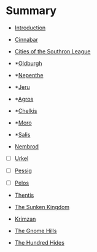 # Summary

* [Introduction](README.md)
* [Cinnabar](chapter1.md)
* [Cities of the Southron League](cities-of-the-southron-league.md)
* \*[Oldburgh](oldburgh.md)

* \*[Nepenthe](nepenthe.md)

* \*[Jeru](jeru.md)

* \*[Agros](agros.md)

* \*[Chelkis](chelkis.md)

* \*[Moro](moro.md)

* \*[Salis](salis.md)

* [Nembrod](nembrod.md)

* [ ] [Urkel](urkel.md)

* [ ] [Pessig](pessig.md)

* [ ] [Pelos](pelos.md)

* [Thentis](thentis.md)

* [The Sunken Kingdom](the-sunken-kingdom.md)
* [Krimzan](krimzan.md)
* [The Gnome Hills](the-gnome-hills.md)
* [The Hundred Hides](the-hundred-hides.md)



